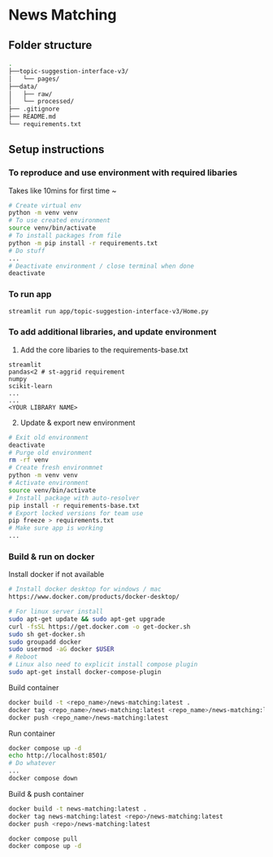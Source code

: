 # News Matching

## Folder structure
```bash
.
├──topic-suggestion-interface-v3/
│   └── pages/
├──data/
│   ├── raw/
│   └── processed/
├── .gitignore
├── README.md
└── requirements.txt
```

## Setup instructions

### To reproduce and use environment with required libaries
Takes like 10mins for first time ~
```bash
# Create virtual env
python -m venv venv
# To use created environment
source venv/bin/activate
# To install packages from file
python -m pip install -r requirements.txt
# Do stuff
...
# Deactivate environment / close terminal when done
deactivate
```

### To run app
```bash
streamlit run app/topic-suggestion-interface-v3/Home.py
```

### To add additional libraries, and update environment

1. Add the core libaries to the requirements-base.txt
```
streamlit
pandas<2 # st-aggrid requirement
numpy
scikit-learn
...
...
<YOUR LIBRARY NAME>
```

2. Update & export new environment
```bash
# Exit old environment
deactivate
# Purge old environment
rm -rf venv
# Create fresh environmnet
python -m venv venv
# Activate environment
source venv/bin/activate
# Install package with auto-resolver
pip install -r requirements-base.txt
# Export locked versions for team use
pip freeze > requirements.txt
# Make sure app is working
...
```

### Build & run on docker

Install docker if not available

```bash
# Install docker desktop for windows / mac
https://www.docker.com/products/docker-desktop/

# For linux server install
sudo apt-get update && sudo apt-get upgrade
curl -fsSL https://get.docker.com -o get-docker.sh
sudo sh get-docker.sh
sudo groupadd docker
sudo usermod -aG docker $USER
# Reboot
# Linux also need to explicit install compose plugin
sudo apt-get install docker-compose-plugin
```

Build container
```bash
docker build -t <repo_name>/news-matching:latest .
docker tag <repo_name>/news-matching:latest <repo_name>/news-matching:latest
docker push <repo_name>/news-matching:latest
```

Run container
```bash
docker compose up -d
echo http://localhost:8501/
# Do whatever
...
docker compose down
```

Build & push container
```bash
docker build -t news-matching:latest .
docker tag news-matching:latest <repo>/news-matching:latest
docker push <repo>/news-matching:latest
```

```bash
docker compose pull
docker compose up -d
```